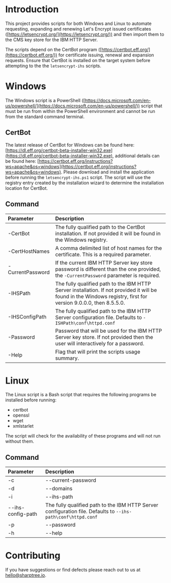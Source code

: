 # Introduction 
This project provides scripts for both Windows and Linux to automate requesting, expanding and renewing Let's Encrypt issued certificates ([https://letsencrypt.org/](https://letsencrypt.org/)) and then import them to the CMS key store for the IBM HTTP Server.

The scripts depend on the CertBot program ([https://certbot.eff.org/](https://certbot.eff.org/)) for certificate issuing, renewal and expansion requests. Ensure that CertBot is installed on the target system before attempting to the the `letsencrypt-ihs` scripts.

# Windows
The Windows script is a PowerShell ([https://docs.microsoft.com/en-us/powershell/](https://docs.microsoft.com/en-us/powershell/)) script that must be run from within the PowerShell environment and cannot be run from the standard command terminal.

## CertBot
The latest release of CertBot for Windows can be found here: [https://dl.eff.org/certbot-beta-installer-win32.exe](https://dl.eff.org/certbot-beta-installer-win32.exe), additional details can be found here: [https://certbot.eff.org/instructions?ws=apache&os=windows](https://certbot.eff.org/instructions?ws=apache&os=windows).  Please download and install the application before running the `letsencrypt-ihs.ps1` script.  The script will use the registry entry created by the installation wizard to determine the installation location for CertBot.

## Command 
| Parameter          | Description                                                                                                                                                      |
|:-------------------|:-----------------------------------------------------------------------------------------------------------------------------------------------------------------|
| -CertBot           | The fully qualified path to the CertBot installation. If not provided it will be found in the Windows registry.                                                |
| -CertHostNames     | A comma delimited list of host names for the certificate.  This is a required parameter.                                                                         |
| -CurrentPassword   | If the current IBM HTTP Server key store password is different than the one provided, the `-CurrentPassword` parameter is required.                               |
| -IHSPath           | The fully qualified path to the IBM HTTP Server installation. If not provided it will be found in the Windows registry, first for version 9.0.0.0, then 8.5.5.0. |
| -IHSConfigPath     | The fully qualified path to the IBM HTTP Server configuration file.  Defaults to `-ISHPath\conf\httpd.conf`                                                      |
| -Password          | Password that will be used for the IBM HTTP Server key store. If not provided then the user will interactively for a password.                                   |
| -Help              | Flag that will print the scripts usage summary.                                                                                                                  |

# Linux
The Linux script is a Bash script that requires the following programs be installed before running:
* certbot
* openssl
* wget
* xmlstarlet

The script will check for the availability of these programs and will not run without them.

## Command
| Parameter              | Description                                                                                                                                                                                  |
|:-----------------------|:---------------------------------------------------------------------------------------------------------------------------------------------------------------------------------------------|
| -c|--current-password  | If the current IBM HTTP Server key store password is different than the one provided, the `-c|--current-password` parameter is required.                                                     |
| -d|--domains           | A comma delimited list of host names for the certificate.  This is a required parameter.                                                                                                     |
| -i|--ihs-path          | The fully qualified path to the IBM HTTP Server installation. If not provided then it will be found in the Installation Manager registry at /var/ibm/InstallationManager/installRegistry.xml |
|    --ihs-config-path   | The fully qualified path to the IBM HTTP Server configuration file.  Defaults to `--ihs-path\conf\httpd.conf`                                                                                |
| -p|--password          | Password that will be used for the IBM HTTP Server key store. If not provided then the user will interactively for a password.                                                               |
| -h|--help              | Flag that will print the scripts usage summary.                                                                                                                                              |

# Contributing
If you have suggestions or find defects please reach out to us at [hello@sharptree.io](mailto:hello@sharptree.io).
